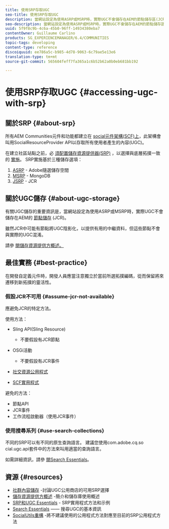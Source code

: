 ```yaml
---
title: 使用SRP存取UGC
seo-title: 使用SRP存取UGC
description: 當網站設定為使用ASRP或MSRP時，實際UGC不會儲存在AEM的節點儲存區(JCR)中
seo-description: 當網站設定為使用ASRP或MSRP時，實際UGC不會儲存在AEM的節點儲存區(JCR)中
uuid: 5f9f8c9b-4c6a-45b0-96ff-14934380eba7
contentOwner: Guillaume Carlino
products: SG_EXPERIENCEMANAGER/6.4/COMMUNITIES
topic-tags: developing
content-type: reference
discoiquuid: ee786a5c-b985-4d78-9063-6c79ae5e13e6
translation-type: tm+mt
source-git-commit: 565604feff7fa365a1c6b52b62a0b0eb681bb192

---
```



# 使用SRP存取UGC {#accessing-ugc-with-srp}

## 關於SRP {#about-srp}

所有AEM Communities元件和功能都建立在 [social元件架構(SCF)上](scf.md)，此架構會叫用SocialResourceProvider API以存取所有使用者產生的內容(UGC)。

在建立社區站點之前，必 [須配置儲存資源提供器(SRP)](working-with-srp.md) ，以選擇與底層拓撲一致的 [實施](topologies.md)。 SRP實施基於三種儲存選項：

1. [ASRP](asrp.md) - Adobe隨選儲存空間
2. [MSRP](msrp.md) - MongoDB
3. [JSRP](jsrp.md) - JCR

## 關於UGC儲存 {#about-ugc-storage}

有關UGC儲存的重要資訊是，當網站設定為使用ASRP或MSRP時，實際UGC不會儲存在AEM的 [節點儲存](../../help/sites-deploying/data-store-config.md) (JCR)。

雖然JCR中可能有節點將UGC陰影化，以提供有用的中繼資料，但這些節點不會與實際的UGC混淆。

請參 [閱儲存資源提供方概述。](srp.md)

## 最佳實務 {#best-practice}

在開發自定義元件時，開發人員應當注意獨立於當前所選拓撲編碼，從而保留將來遷移到新拓撲的靈活性。

### 假設JCR不可用 {#assume-jcr-not-available}

應避免JCR的特定方法。

使用方法：

* Sling API(Sling Resource)
   * 不要假設有JCR節點

* OSGi活動
   * 不要假設有JCR事件

* [社交資源公用程式](socialutils.md#socialresourceutilities-package)
* [SCF實用程式](socialutils.md#scfutilities-package)

避免的方法：

* 節點API
* JCR事件
* 工作流程啟動器（使用JCR事件）

### 使用搜尋系列 {#use-search-collections}

不同的SRP可以有不同的原生查詢語言。 建議您使用com.adobe.cq.so [](https://helpx.adobe.com/experience-manager/6-4/sites/developing/using/reference-materials/javadoc/com/adobe/cq/social/ugc/api/package-summary.html) cial.ugc.api套件中的方法來叫用適當的查詢語言。

如需詳細資訊，請參 [閱Search Essentials](search-implementation.md)。

## 資源 {#resources}

* [社群內容儲存](working-with-srp.md) -討論UGC公用商店的可用SRP選擇
* [儲存資源提供方概述](srp.md) -簡介和儲存庫使用概述
* [SRP和UGC Essentials](srp-and-ugc.md) - SRP實用程式方法和示例
* [Search Essentials](search-implementation.md) —— 搜尋UGC的基本資訊
* [SocialUtils重構](socialutils.md) -將不建議使用的公用程式方法對應至目前的SRP公用程式方法
